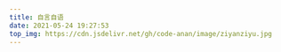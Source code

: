 ```yaml
---
title: 自言自语
date: 2021-05-24 19:27:53
top_img: https://cdn.jsdelivr.net/gh/code-anan/image/ziyanziyu.jpg
---
```

<script type="text/javascript" src="https://unpkg.com/artitalk"></script>
<div id="artitalk_main"></div>
<script>
  new Artitalk({
    appId: 'rW4vvYAhgn12o4M7UaOgUQAX-MdYXbMMI',
    appKey: 'WMzwm258WKAEFiYoVrBG38H6'
  })
</script>
